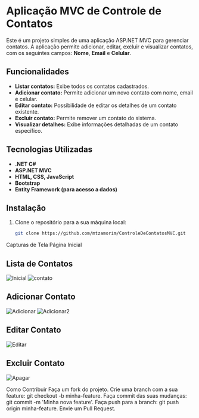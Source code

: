 # Aplicação MVC de Controle de Contatos

Este é um projeto simples de uma aplicação ASP.NET MVC para gerenciar contatos. A aplicação permite adicionar, editar, excluir e visualizar contatos, com os seguintes campos: **Nome**, **Email** e **Celular**. 

## Funcionalidades

- **Listar contatos:** Exibe todos os contatos cadastrados.
- **Adicionar contato:** Permite adicionar um novo contato com nome, email e celular.
- **Editar contato:** Possibilidade de editar os detalhes de um contato existente.
- **Excluir contato:** Permite remover um contato do sistema.
- **Visualizar detalhes:** Exibe informações detalhadas de um contato específico.

## Tecnologias Utilizadas

- **.NET C#**
- **ASP.NET MVC**
- **HTML, CSS, JavaScript**
- **Bootstrap**
- **Entity Framework (para acesso a dados)**

## Instalação

1. Clone o repositório para a sua máquina local:
   ```bash
   git clone https://github.com/mtzamorim/ControleDeContatosMVC.git
Capturas de Tela
Página Inicial

## Lista de Contatos
![Inicial](https://github.com/user-attachments/assets/a3a4d746-4b5b-44cc-8dbf-6c7b628b0311)
![contato](https://github.com/user-attachments/assets/e60bbe3a-d486-4c38-853c-7541aaf39e2f)

## Adicionar Contato
![Adicionar](https://github.com/user-attachments/assets/0e60e80a-332d-461c-843b-d86d2a3f67d6)
![Adicionar2](https://github.com/user-attachments/assets/7d03769a-b0fc-48ff-9991-2daaf7740e77)

## Editar Contato
![Editar](https://github.com/user-attachments/assets/3c8915fd-9e90-462d-aeea-1c3d1d42c19b)

## Excluir Contato
![Apagar](https://github.com/user-attachments/assets/15da0d57-d73d-434e-a0de-72aae50b580d)

Como Contribuir
Faça um fork do projeto.
Crie uma branch com a sua feature: git checkout -b minha-feature.
Faça commit das suas mudanças: git commit -m 'Minha nova feature'.
Faça push para a branch: git push origin minha-feature.
Envie um Pull Request.
